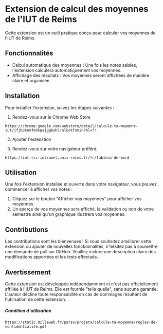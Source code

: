 <h1>Extension de calcul des moyennes de l'IUT de Reims</h1>

<p>Cette extension est un outil pratique conçu pour calculer vos moyennes de l'IUT de Reims.</p>

<h2>Fonctionnalités</h2>

<ul>
  <li>Calcul automatique des moyennes : Une fois les notes saisies, l'extension calculera automatiquement vos moyennes.</li>
  <li>Affichage des résultats : Vos moyennes seront affichées de manière claire et organisée.</li>
</ul>

<h2>Installation</h2>

<p>Pour installer l'extension, suivez les étapes suivantes :</p>

<ol>
  <li>Rendez-vous sur le Chrome Web Store</li>
</ol>

<pre><code>https://chrome.google.com/webstore/detail/calcule-ta-moyenne-iut/jfjbpknmfmdkpajggkahlcnlbokfamin?hl=fr</code></pre>

<ol start="2">
  <li>Ajouter l'extenstion</li>
</ol>

<ol start="3">
  <li>Rendez-vous sur votre navigateur préféré.</li>
</ol>

<pre><code>https://iut-rcc-intranet.univ-reims.fr/fr/tableau-de-bord</code></pre>


<h2>Utilisation</h2>

<p>Une fois l'extension installée et ouverte dans votre navigateur, vous pouvez commencer à afficher vos notes :</p>

<ol>
  <li>Cliquez sur le bouton "Afficher vos moyennes" pour afficher vos moyennes.</li>
  <li>Un aperçu de vos moyennes sera affiché, la validation ou non de votre semestre ainsi qu'un graphique illustrera vos moyennes.</li>
</ol>

<h2>Contributions</h2>

<p>Les contributions sont les bienvenues ! Si vous souhaitez améliorer cette extension ou ajouter de nouvelles fonctionnalités, n'hésitez pas à soumettre une demande de pull sur GitHub. Veuillez inclure une description claire des modifications apportées et les tests effectués.</p>

<h2>Avertissement</h2>

<p>Cette extension est développée indépendamment et n'est pas officiellement affiliée à l'IUT de Reims. Elle est fournie "telle quelle", sans aucune garantie. L'auteur décline toute responsabilité en cas de dommages résultant de l'utilisation de cette extension.</p>

<h5>Condition d'utilisation</h5>
<pre><code>https://static.milleweb.fr/perso/projets/calcule-ta-moyenne/regles-de-confidentialite.pdf</code></pre>
